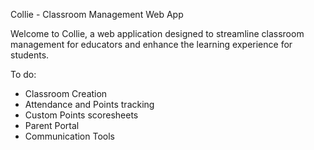 Collie - Classroom Management Web App

Welcome to Collie, a web application designed to streamline classroom management for educators and enhance the learning experience for students.

To do:
- Classroom Creation
- Attendance and Points tracking
- Custom Points scoresheets
- Parent Portal
- Communication Tools
